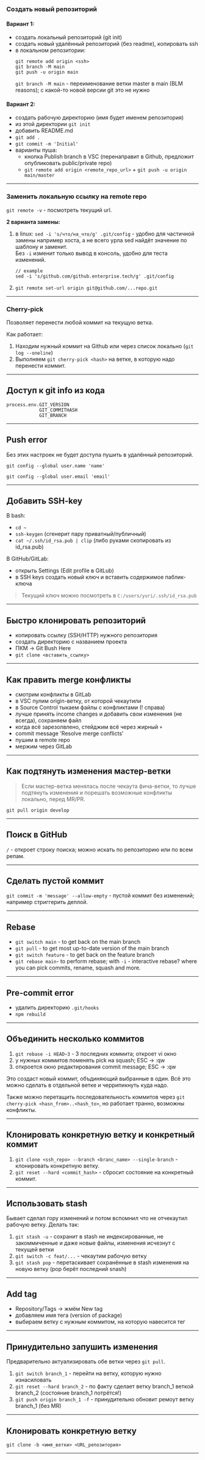 ### Создать новый репозиторий
#### Вариант 1:
- создать локальный репозиторий (git init)
- создать новый удалённый репозиторий (без readme), копировать ssh
- в локальном репозитории:
  ```
  git remote add origin <ssh>
  git branch -M main
  git push -u origin main
  ```
  `git branch -M main` - переименование ветки master в main (BLM reasons); с какой-то новой версии git это не нужно

#### Вариант 2:
- создать рабочую директорию (имя будет именем репозитория)
- из этой директории `git init`
- добавить README.md
- `git add .`
- `git commit -m 'Initial'`
- варианты пуша:
    - кнопка Publish branch в VSC (перенаправит в Github, предложит опубликовать public/private repo)
    - `git remote add origin <remote_repo_url>` + `git push -u origin main/master`
___

### Заменить локальную ссылку на remote repo
`git remote -v` - посмотреть текущий url.

**2 варианта замены:**
1. в linux:
   `sed -i 's/что/на_что/g' .git/config` - удобно для частичной замены например хоста, а не всего урла sed найдёт значение по шаблону и заменит.  
   Без `-i` изменит только вывод в консоль, удобно для теста изменений.

   ```
   // example
   sed -i 's/github.com/github.enterprise.tech/g' .git/config
   ```
2. `git remote set-url origin git@github.com/...repo.git`
___

### Cherry-pick

Позволяет перенести любой коммит на текущую ветка.

Как работает:
1. Находим нужный коммит на Github или через список локально (`git log --oneline`)
2. Выполняем `git cherry-pick <hash>` на ветке, в которую надо перенести коммит.
___

## Доступ к git info из кода

```
process.env.GIT_VERSION
            GIT_COMMITHASH
            GIT_BRANCH
```
___

## Push error

Без этих настроек не будет доступа пушить в удалённый репозиторий.

`git config --global user.name 'name'`

`git config --global user.email 'email'`
___

## Добавить SSH-key

В bash:
- `cd ~`
- `ssh-keygen` (сгенерит пару приватный/публичный)
- `cat ~/.ssh/id_rsa.pub | clip` (либо руками скопировать из id_rsa.pub)

В GitHub/GitLab:
- открыть Settings (Edit profile в GitLub)
- в SSH keys создать новый ключ и вставить содержимое паблик-ключа

> Текущий ключ можно посмотреть в `C:/users/yuri/.ssh/id_rsa.pub`
___

## Быстро клонировать репозиторий

- копировать ссылку (SSH/HTTP) нужного репозитория
- создать директорию с названием проекта
- ПКМ -> Git Bush Here
- `git clone <вставить_ссылку>`
___

## Как править merge конфликты

- смотрим конфликты в GitLab
- в VSC пулим origin-ветку, от которой чекаутили
- в Source Control тыкаем файлы с конфликтами (! справа)
- лучше принять income changes и добавить свои изменения (не всегда), сохраняем файл
- когда всё зарезолвлено, стейджим всё через жирный `+`
- commit message 'Resolve merge conflicts'
- пушим в remote repo
- мержим через GitLab
___

## Как подтянуть изменения мастер-ветки

> Если мастер-ветка менялась после чекаута фича-ветки, то лучше подтянуть изменения и порешать возможные конфликты локально, перед MR/PR.

`git pull origin develop`
___

## Поиск в GitHub

`/` - откроет строку поиска; можно искать по репозиторию или по всем репам.
___

## Сделать пустой коммит

`git commit -m 'message' --allow-empty` - пустой коммит без изменений; например стриггерить деплой.
___

## Rebase

- `git switch main` - to get back on the main branch
- `git pull` - to get most up-to-date version of the main branch
- `git switch feature` - to get back on the feature branch
- `git rebase main`- to perform rebase; with `-i` - interactive rebase? where you can pick commits, rename, squash and more.
___

## Pre-commit error

- удалить директорию `.git/hooks`
- `npm rebuild`
___

## Объединить несколько коммитов

1. `git rebase -i HEAD~3` - 3 последних коммита; откроет vi окно
2. у нужных коммитов поменять pick на squash; ESC -> :qw
3. откроется окно редактирования commit message; ESC -> :qw

Это создаст новый коммит, объдиняющий выбранные в один. Всё это можно сделать в отдельной ветке и черрипикнуть куда надо.

Также можно перетащить последовательность коммитов через `git cherry-pick <hasn_from>..<hash_to>`, но работает транно, возможны конфликты.
___

## Клонировать конкретную ветку и конкретный коммит

1. `git clone <ssh_repo> --branch <branc_name> --single-branch` - клонировать конкретную ветку.
2. `git reset --hard <commit_hash>` - сбросит состояние на конкретный коммит.
___

## Использовать stash

Бывает сделал гору изменений и потом вспомнил что не отчекаутил рабочую ветку. Делать так:
1. `git stash -u` - сохранит в stash не индексированные, не закоммиченные и даже новые файлы, изменения исчезнут с текущей ветки
2. `git switch -c feat/...` - чекаутим рабочую ветку
3. `git stash pop` - перетаскивает сохранённые в stash изменения на новую ветку (pop берёт последний snash)
___

## Add tag

- Repository/Tags -> жмём New tag
- добавляем имя тега (version of package)
- выбираем ветку с нужным коммитом, на которую навесится тег
___

## Принудительно запушить изменения

Предварительно актуализировать обе ветки через `git pull`.

1. `git switch branch_1` - перейти на ветку, которую нужно изнасиловать
2. `git reset --hard branch_2` - по факту сделает ветку branch_1 веткой branch_2 (состояние branch_1 потрётся!)
3. `git push origin branch_1 -f` - принудительно обновит ремоут ветку branch_1 (без MR)
___

## Клонировать конкретную ветку

`git clone -b <имя_ветки> <URL_репозитория>`
___
